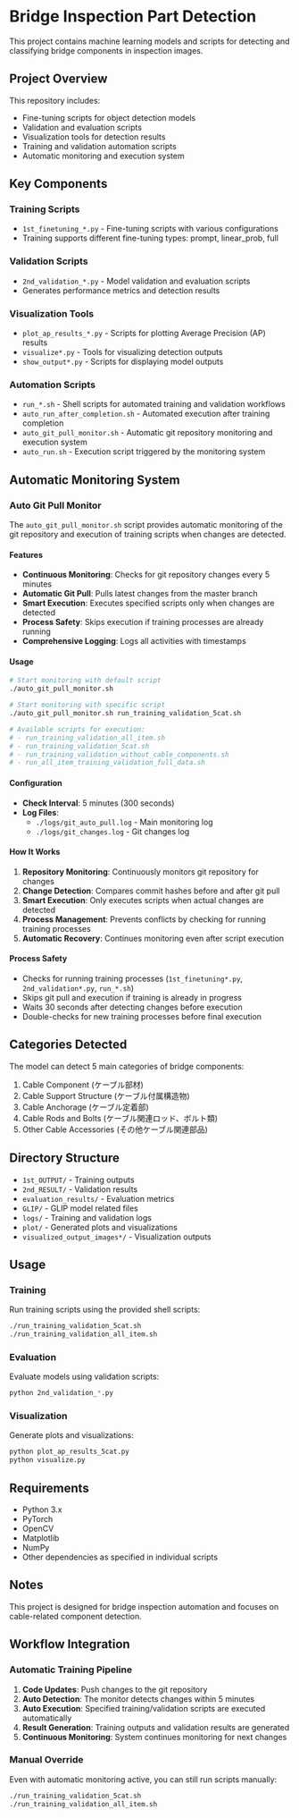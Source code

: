 # Bridge Inspection Part Detection

This project contains machine learning models and scripts for detecting and classifying bridge components in inspection images.

## Project Overview

This repository includes:
- Fine-tuning scripts for object detection models
- Validation and evaluation scripts
- Visualization tools for detection results
- Training and validation automation scripts
- Automatic monitoring and execution system

## Key Components

### Training Scripts
- `1st_finetuning_*.py` - Fine-tuning scripts with various configurations
- Training supports different fine-tuning types: prompt, linear_prob, full

### Validation Scripts
- `2nd_validation_*.py` - Model validation and evaluation scripts
- Generates performance metrics and detection results

### Visualization Tools
- `plot_ap_results_*.py` - Scripts for plotting Average Precision (AP) results
- `visualize*.py` - Tools for visualizing detection outputs
- `show_output*.py` - Scripts for displaying model outputs

### Automation Scripts
- `run_*.sh` - Shell scripts for automated training and validation workflows
- `auto_run_after_completion.sh` - Automated execution after training completion
- `auto_git_pull_monitor.sh` - Automatic git repository monitoring and execution system
- `auto_run.sh` - Execution script triggered by the monitoring system

## Automatic Monitoring System

### Auto Git Pull Monitor

The `auto_git_pull_monitor.sh` script provides automatic monitoring of the git repository and execution of training scripts when changes are detected.

#### Features
- **Continuous Monitoring**: Checks for git repository changes every 5 minutes
- **Automatic Git Pull**: Pulls latest changes from the master branch
- **Smart Execution**: Executes specified scripts only when changes are detected
- **Process Safety**: Skips execution if training processes are already running
- **Comprehensive Logging**: Logs all activities with timestamps

#### Usage
```bash
# Start monitoring with default script
./auto_git_pull_monitor.sh

# Start monitoring with specific script
./auto_git_pull_monitor.sh run_training_validation_5cat.sh

# Available scripts for execution:
# - run_training_validation_all_item.sh
# - run_training_validation_5cat.sh
# - run_training_validation_without_cable_components.sh
# - run_all_item_training_validation_full_data.sh
```

#### Configuration
- **Check Interval**: 5 minutes (300 seconds)
- **Log Files**: 
  - `./logs/git_auto_pull.log` - Main monitoring log
  - `./logs/git_changes.log` - Git changes log

#### How It Works
1. **Repository Monitoring**: Continuously monitors git repository for changes
2. **Change Detection**: Compares commit hashes before and after git pull
3. **Smart Execution**: Only executes scripts when actual changes are detected
4. **Process Management**: Prevents conflicts by checking for running training processes
5. **Automatic Recovery**: Continues monitoring even after script execution

#### Process Safety
- Checks for running training processes (`1st_finetuning*.py`, `2nd_validation*.py`, `run_*.sh`)
- Skips git pull and execution if training is already in progress
- Waits 30 seconds after detecting changes before execution
- Double-checks for new training processes before final execution

## Categories Detected

The model can detect 5 main categories of bridge components:
1. Cable Component (ケーブル部材)
2. Cable Support Structure (ケーブル付属構造物)
3. Cable Anchorage (ケーブル定着部)
4. Cable Rods and Bolts (ケーブル関連ロッド、ボルト類)
5. Other Cable Accessories (その他ケーブル関連部品)

## Directory Structure

- `1st_OUTPUT/` - Training outputs
- `2nd_RESULT/` - Validation results
- `evaluation_results/` - Evaluation metrics
- `GLIP/` - GLIP model related files
- `logs/` - Training and validation logs
- `plot/` - Generated plots and visualizations
- `visualized_output_images*/` - Visualization outputs

## Usage

### Training
Run training scripts using the provided shell scripts:
```bash
./run_training_validation_5cat.sh
./run_training_validation_all_item.sh
```

### Evaluation
Evaluate models using validation scripts:
```bash
python 2nd_validation_*.py
```

### Visualization
Generate plots and visualizations:
```bash
python plot_ap_results_5cat.py
python visualize.py
```

## Requirements

- Python 3.x
- PyTorch
- OpenCV
- Matplotlib
- NumPy
- Other dependencies as specified in individual scripts

## Notes

This project is designed for bridge inspection automation and focuses on cable-related component detection.

## Workflow Integration

### Automatic Training Pipeline
1. **Code Updates**: Push changes to the git repository
2. **Auto Detection**: The monitor detects changes within 5 minutes
3. **Auto Execution**: Specified training/validation scripts are executed automatically
4. **Result Generation**: Training outputs and validation results are generated
5. **Continuous Monitoring**: System continues monitoring for next changes

### Manual Override
Even with automatic monitoring active, you can still run scripts manually:
```bash
./run_training_validation_5cat.sh
./run_training_validation_all_item.sh
```